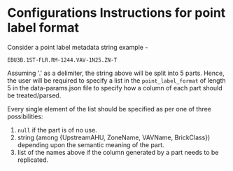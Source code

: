 # Configurations Instructions for point label format

Consider a point label metadata string example - 

`EBU3B.1ST-FLR.RM-1244.VAV-1N25.ZN-T`

Assuming '.' as a delimiter, the string above will be split into 5 parts. Hence, the user will be required to specify a list in the `point_label_format` of length 5 in the data-params.json file to specify how a column of each part should be treated/parsed.

Every single element of the list should be specified as per one of three possibilities:
1. `null` if the part is of no use.
2. string (among {UpstreamAHU, ZoneName, VAVName, BrickClass}) depending upon the semantic meaning of the part.
3. list of the names above if the column generated by a part needs to be replicated.
